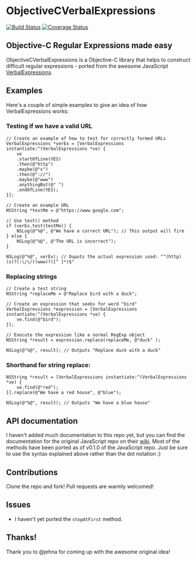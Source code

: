 ObjectiveCVerbalExpressions
=====================
[![Build Status](https://travis-ci.org/kishikawakatsumi/ObjectiveCVerbalExpressions.png?branch=master)](https://travis-ci.org/kishikawakatsumi/ObjectiveCVerbalExpressions)
[![Coverage Status](https://coveralls.io/repos/kishikawakatsumi/ObjectiveCVerbalExpressions/badge.png?branch=master)](https://coveralls.io/r/kishikawakatsumi/ObjectiveCVerbalExpressions?branch=master)

## Objective-C Regular Expressions made easy
ObjectiveCVerbalExpressions is a Objective-C library that helps to construct difficult regular expressions - ported from the awesome JavaScript [VerbalExpressions](https://github.com/jehna/VerbalExpressions).

## Examples

Here's a couple of simple examples to give an idea of how VerbalExpressions works:

### Testing if we have a valid URL

```objc
// Create an example of how to test for correctly formed URLs
VerbalExpressions *verEx = [VerbalExpressions instantiate:^(VerbalExpressions *ve) {
    ve
    .startOfLine(YES)
    .then(@"http")
    .maybe(@"s")
    .then(@"://")
    .maybe(@"www")
    .anythingBut(@" ")
    .endOfLine(YES);
}];

// Create an example URL
NSString *testMe = @"https://www.google.com";

// Use test() method
if (verEx.test(testMe)) {
    NSLog(@"%@", @"We have a correct URL"); // This output will fire
} else {
    NSLog(@"%@", @"The URL is incorrect");
}

NSLog(@"%@", verEx); // Ouputs the actual expression used: "^(http)(s)?(:\/\/)(www)?([^ ]*)$"
```

### Replacing strings

```objc
// Create a test string
NSString *replaceMe = @"Replace bird with a duck";

// Create an expression that seeks for word "bird"
VerbalExpressions *expression = [VerbalExpressions instantiate:^(VerbalExpressions *ve) {
    ve.find(@"bird");
}];

// Execute the expression like a normal RegExp object
NSString *result = expression.replace(replaceMe, @"duck" );

NSLog(@"%@", result); // Outputs "Replace duck with a duck"
```

### Shorthand for string replace:

```objc
NSString *result = [VerbalExpressions instantiate:^(VerbalExpressions *ve) {
    ve.find(@"red");
}].replace(@"We have a red house", @"blue");

NSLog(@"%@", result); // Outputs "We have a blue house"
```

## API documentation

I haven't added much documentation to this repo yet, but you can find the documentation for the original JavaScript repo on their [wiki](https://github.com/jehna/VerbalExpressions/wiki).  Most of the methods have been ported as of v0.1.0 of the JavaScript repo.  Just be sure to use the syntax explained above rather than the dot notation :)

## Contributions
Clone the repo and fork!
Pull requests are warmly welcomed!

## Issues
 - I haven't yet ported the `stopAtFirst` method.

## Thanks!
Thank you to @jehna for coming up with the awesome original idea!
